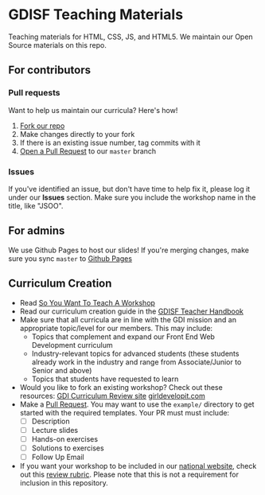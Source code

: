 # GDISF Teaching Materials

Teaching materials for HTML, CSS, JS, and HTML5. We maintain our Open Source materials on this repo. 

## For contributors

### Pull requests

Want to help us maintain our curricula? Here's how!

1. [Fork our repo](https://help.github.com/articles/fork-a-repo/)
2. Make changes directly to your fork
3. If there is an existing issue number, tag commits with it
4. [Open a Pull Request](https://help.github.com/articles/using-pull-requests/) to our `master` branch

### Issues

If you've identified an issue, but don't have time to help fix it, please log it under our **Issues** section. Make sure you include the workshop name in the title, like "JSOO". 

## For admins

We use Github Pages to host our slides! If you're merging changes, make sure you sync `master` to [Github Pages](http://brettterpstra.com/2012/09/26/github-tip-easily-sync-your-master-to-github-pages/)

## Curriculum Creation
* Read [So You Want To Teach A Workshop](https://docs.google.com/document/d/1F3-Z63hQKq1COWwkA5hUrBH7ihQSD4fQ_vRXwid2vuw/edit#heading=h.9leyj5l2w5nt)
* Read our curriculum creation guide in the [GDISF Teacher Handbook](https://docs.google.com/document/d/1wNqY-d90SQpVIKMmCcWnL2iibSfb-Ze2emgT0eaa6vA/edit#heading=h.3gt3a855moc6)
* Make sure that all curricula are in line with the GDI mission and an appropriate topic/level for our members. This may include:
	* Topics that complement and expand our Front End Web Development curriculum
	* Industry-relevant topics for advanced students (these students already work in the industry and range from Associate/Junior to Senior and above)
	* Topics that students have requested to learn
* Would you like to fork an existing workshop? Check out these resources:
	[GDI Curriculum Review site](http://girldevelopit.github.io/gdi-curriculum-site/)
	[girldevelopit.com](https://www.girldevelopit.com/materials)
* Make a [Pull Request](https://github.com/gdisf/teaching-materials). You may want to use the `example/` directory to get started with the required templates. Your PR must must include:
	- [ ] Description
	- [ ] Lecture slides
	- [ ] Hands-on exercises
	- [ ] Solutions to exercises
	- [ ] Follow Up Email
* If you want your workshop to be included in our [national website](https://www.girldevelopit.com/materials), check out this [review rubric](https://docs.google.com/document/d/1zw7qX2EAO08rGAjl9683aVxtsAoZQLxmy7evu2my4OY/edit). Please note that this is not a requirement for inclusion in this repository.
